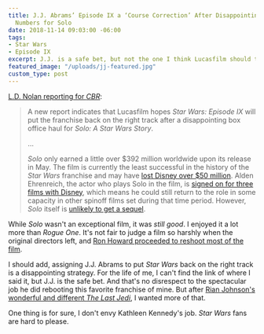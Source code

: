 ```yaml
---
title: J.J. Abrams’ Episode IX a ‘Course Correction’ After Disappointing Box Office
  Numbers for Solo
date: 2018-11-14 09:03:00 -06:00
tags:
- Star Wars
- Episode IX
excerpt: J.J. is a safe bet, but not the one I think Lucasfilm should take.
featured_image: "/uploads/jj-featured.jpg"
custom_type: post
---
```


[L.D. Nolan reporting for *CBR*](https://www.cbr.com/star-wars-episode-ix-course-correction/):

> A new report indicates that Lucasfilm hopes *Star Wars: Episode IX* will put the franchise back on the right track after a disappointing box office haul for *Solo: A Star Wars Story*.
>
>…
>
> *Solo* only earned a little over $392 million worldwide upon its release in May. The film is currently the least successful in the history of the *Star Wars* franchise and may have [lost Disney over $50 million](https://www.cbr.com/solo-star-wars-50-million-loss-disney/). Alden Ehrenreich, the actor who plays Solo in the film, is [signed on for three films with Disney](https://www.cbr.com/solo-alden-ehrenreich-three-movie-deal-lucasfilm/), which means he could still return to the role in some capacity in other spinoff films set during that time period. However, *Solo* itself is [unlikely to get a sequel](https://www.cbr.com/solo-sequel-unlikely/).

While *Solo* wasn't an exceptional film, it was *still good*. I enjoyed it a lot more than *Rogue One*. It's not fair to judge a film so harshly when the original directors left, and [Ron Howard proceeded to reshoot most of the film](https://www.cbr.com/han-solo-ron-howard-reshoots/).

I should add, assigning J.J. Abrams to put *Star Wars* back on the right track is a disappointing strategy. For the life of me, I can't find the link of where I said it, but J.J. is the safe bet. And that's no disrespect to the spectacular job he did rebooting this favorite franchise of mine. But after [Rian Johnson's wonderful and different *The Last Jedi*](/2017/12/my-brief-review-of-star-wars-the-last-jedi/), I wanted more of that.

One thing is for sure, I don't envy Kathleen Kennedy's job. *Star Wars* fans are hard to please.
